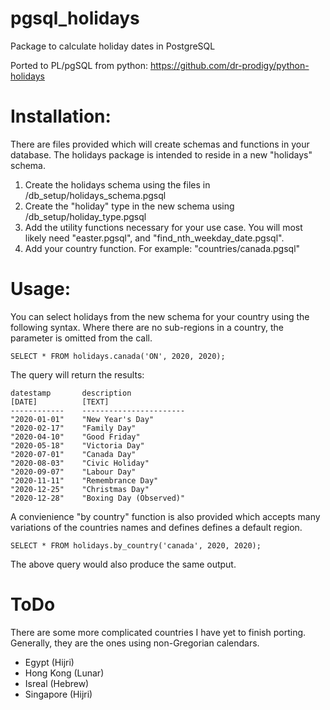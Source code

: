 # pgsql_holidays
Package to calculate holiday dates in PostgreSQL

Ported to PL/pgSQL from python: https://github.com/dr-prodigy/python-holidays

# Installation:

There are files provided which will create schemas and functions in your database. The holidays package is intended to reside in a new "holidays" schema.

1. Create the holidays schema using the files in /db_setup/holidays_schema.pgsql
2. Create the "holiday" type in the new schema using /db_setup/holiday_type.pgsql
3. Add the utility functions necessary for your use case. You will most likely need "easter.pgsql", and "find_nth_weekday_date.pgsql".
4. Add your country function. For example: "countries/canada.pgsql"

# Usage:

You can select holidays from the new schema for your country using the following syntax. Where there are no sub-regions in a country, the parameter is omitted from the call.

	SELECT * FROM holidays.canada('ON', 2020, 2020);

The query will return the results:

	datestamp       description
	[DATE]          [TEXT]
	------------    -----------------------
	"2020-01-01"    "New Year's Day"
	"2020-02-17"    "Family Day"
	"2020-04-10"    "Good Friday"
	"2020-05-18"    "Victoria Day"
	"2020-07-01"    "Canada Day"
	"2020-08-03"    "Civic Holiday"
	"2020-09-07"    "Labour Day"
	"2020-11-11"    "Remembrance Day"
	"2020-12-25"    "Christmas Day"
	"2020-12-28"    "Boxing Day (Observed)"

A convienience "by country" function is also provided which accepts many variations of the countries names and defines defines a default region.

	SELECT * FROM holidays.by_country('canada', 2020, 2020);

The above query would also produce the same output.

# ToDo

There are some more complicated countries I have yet to finish porting. Generally, they are the ones using non-Gregorian calendars.

* Egypt (Hijri)
* Hong Kong (Lunar)
* Isreal (Hebrew)
* Singapore (Hijri)
